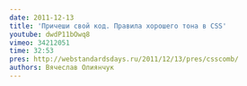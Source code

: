 ```yaml
---
date: 2011-12-13
title: 'Причеши свой код. Правила хорошего тона в CSS'
youtube: dwdP11bOwq8
vimeo: 34212051
time: 32:53
pres: http://webstandardsdays.ru/2011/12/13/pres/csscomb/
authors: Вячеслав Олиянчук
---
```

